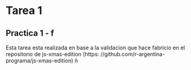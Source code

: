 # Tarea 1

## Practica 1 - f

Esta tarea esta realizada en base a la validacion que hace fabricio en el repositorio de js-xmas-edition (https: //github.com/r-argentina-programa/js-xmas-edition)
ñ
